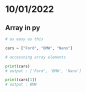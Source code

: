 # 10/01/2022
## Array in py

```py
# as easy as this 

cars = ["Ford", "BMW", "Nano"]

# accessning array elements

print(cars)
# output : ['Ford', 'BMW', 'Nano']

print(cars[1])
# output : BMW
```
